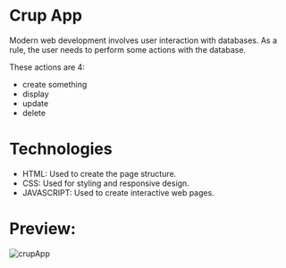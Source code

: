 # Crup App
Modern web development involves user interaction with databases. As a rule, the user needs to perform some actions with the database.

These actions are 4:
- create something 
- display 
- update
- delete

# Technologies
<ul>
	<li>HTML: Used to create the page structure.</li>
	<li>CSS: Used for styling and responsive design.</li>
 	<li>JAVASCRIPT: Used to create interactive web pages.</li>
</ul>

# Preview:

![crupApp](https://github.com/user-attachments/assets/03ebf36a-767e-4b73-bac0-5cade7da4b39)
